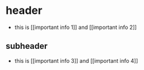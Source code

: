 # header
- this is [[important info 1]] and [[important info 2]]

## subheader
- this is [[important info 3]] and [[important info 4]]